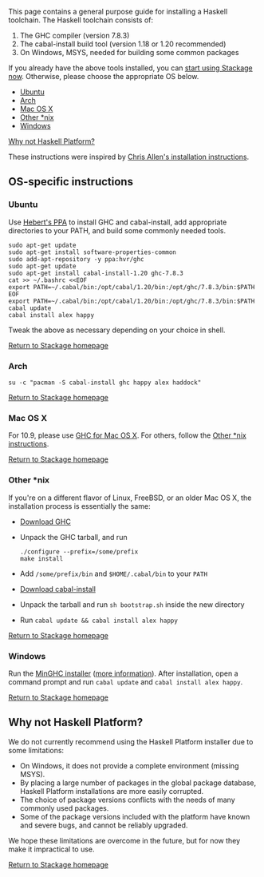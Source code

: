 This page contains a general purpose guide for installing a Haskell toolchain.
The Haskell toolchain consists of:

1. The GHC compiler (version 7.8.3)
2. The cabal-install build tool (version 1.18 or 1.20 recommended)
3. On Windows, MSYS, needed for building some common packages

If you already have the above tools installed, you can [start using Stackage
now](/). Otherwise, please choose the appropriate OS below.

* [Ubuntu](#ubuntu)
* [Arch](#arch)
* [Mac OS X](#mac-os-x)
* [Other \*nix](#other-nix)
* [Windows](#windows)

[Why not Haskell Platform?](#why-not-haskell-platform)

These instructions were inspired by [Chris Allen's installation
instructions](https://github.com/bitemyapp/learnhaskell/blob/master/README.md).

## OS-specific instructions

### Ubuntu

Use [Hebert's PPA](http://launchpad.net/~hvr/+archive/ghc) to install GHC and
cabal-install, add appropriate directories to your PATH, and build some
commonly needed tools.

```
sudo apt-get update
sudo apt-get install software-properties-common
sudo add-apt-repository -y ppa:hvr/ghc
sudo apt-get update
sudo apt-get install cabal-install-1.20 ghc-7.8.3
cat >> ~/.bashrc <<EOF
export PATH=~/.cabal/bin:/opt/cabal/1.20/bin:/opt/ghc/7.8.3/bin:$PATH
EOF
export PATH=~/.cabal/bin:/opt/cabal/1.20/bin:/opt/ghc/7.8.3/bin:$PATH
cabal update
cabal install alex happy
```

Tweak the above as necessary depending on your choice in shell.

[Return to Stackage homepage](/)

### Arch

`su -c "pacman -S cabal-install ghc happy alex haddock"`

[Return to Stackage homepage](/)

### Mac OS X

For 10.9, please use [GHC for Mac OS X](http://ghcformacosx.github.io/). For
others, follow the [Other \*nix instructions](#other-nix).

[Return to Stackage homepage](/)

### Other \*nix

If you're on a different flavor of Linux, FreeBSD, or an older Mac OS X, the
installation process is essentially the same:

* [Download GHC](https://www.haskell.org/ghc/download_ghc_7_8_3#binaries)

*   Unpack the GHC tarball, and run

        ./configure --prefix=/some/prefix
        make install

* Add `/some/prefix/bin` and `$HOME/.cabal/bin` to your `PATH`
* [Download cabal-install](http://hackage.haskell.org/package/cabal-install-1.20.0.3/cabal-install-1.20.0.3.tar.gz)
* Unpack the tarball and run `sh bootstrap.sh` inside the new directory
* Run `cabal update && cabal install alex happy`

[Return to Stackage homepage](/)

### Windows

Run the [MinGHC
installer](https://s3.amazonaws.com/download.fpcomplete.com/minghc/minghc-7.8.3.exe)
([more information](https://github.com/snoyberg/minghc#readme)). After
installation, open a command prompt and run `cabal update` and `cabal install
alex happy`.

[Return to Stackage homepage](/)

## Why not Haskell Platform?

We do not currently recommend using the Haskell Platform installer due to some
limitations:

* On Windows, it does not provide a complete environment (missing MSYS).
* By placing a large number of packages in the global package database, Haskell Platform installations are more easily corrupted.
* The choice of package versions conflicts with the needs of many commonly used packages.
* Some of the package versions included with the platform have known and severe bugs, and cannot be reliably upgraded.

We hope these limitations are overcome in the future, but for now they make it
impractical to use.

[Return to Stackage homepage](/)
